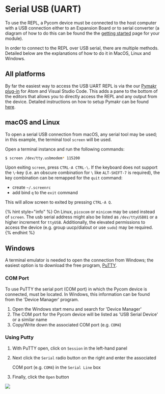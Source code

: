 # Serial USB \(UART\)

To use the REPL, a Pycom device must be connected to the host computer with a USB connection either to an Expansion Board or to serial converter \(a diagram of how to do this can be found the the [getting started](../../introduction.md) page for your module\).

In order to connect to the REPL over USB serial, there are multiple methods. Detailed below are the explanations of how to do it in MacOS, Linux and Windows.

## All platforms

By far the easiest way to access the USB UART REPL is via the our [Pymakr plug-in](../../../pymakr/installation/) for Atom and Visual Studio Code. This adds a pane to the bottom of the editors that allows you to directly access the REPL and any output from the device. Detailed instructions on how to setup Pymakr can be found [here](../../../pymakr/installation/).

## macOS and Linux

To open a serial USB connection from macOS, any serial tool may be used; in this example, the terminal tool `screen` will be used.

Open a terminal instance and run the following commands:

```bash
$ screen /dev/tty.usbmodem* 115200
```

Upon exiting `screen`, press `CTRL-A CTRL-\`. If the keyboard does not support the `\`-key \(i.e. an obscure combination for `\` like `ALT-SHIFT-7` is required\), the key combination can be remapped for the `quit` command:

* create `~/.screenrc`
* add bind `q` to the `exit` command

This will allow screen to exited by pressing `CTRL-A Q`.

{% hint style="info" %}
On Linux, `picocom` or `minicom` may be used instead of `screen`. The usb serial address might also be listed as `/dev/ttyUSB01` or a higher increment for `ttyUSB`. Additionally, the elevated permissions to access the device \(e.g. group uucp/dialout or use `sudo`\) may be required.
{% endhint %}

## Windows

A terminal emulator is needed to open the connection from Windows; the easiest option is to download the free program, [PuTTY](https://www.chiark.greenend.org.uk/~sgtatham/putty/latest.html).

### COM Port

To use PuTTY the serial port \(COM port\) in which the Pycom device is connected, must be located. In Windows, this information can be found from the 'Device Manager' program.

1. Open the Windows start menu and search for 'Device Manager'
2. The COM port for the Pycom device will be listed as 'USB Serial Device' or a similar name
3. Copy/Write down the associated COM port \(e.g. `COM4`\)

### Using Putty

1. With PuTTY open, click on `Session` in the left-hand panel
2. Next click the `Serial` radio button on the right and enter the associated

   COM port \(e.g. `COM4`\) in the `Serial Line` box

3. Finally, click the `Open` button

![](../../../gitbook/assets/putty.png)

